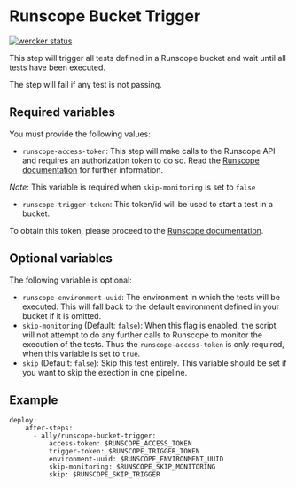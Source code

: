 # Runscope Bucket Trigger

[![wercker status](https://app.wercker.com/status/2a5b74379a6ccd7d619b51bd81b9cd1d/s "wercker status")](https://app.wercker.com/project/bykey/2a5b74379a6ccd7d619b51bd81b9cd1d)

This step will trigger all tests defined in a Runscope bucket and wait
until all tests have been executed.

The step will fail if any test is not passing.

## Required variables

You must provide the following values:

* `runscope-access-token`: This step will make calls to the Runscope API and
requires an authorization token to do so. Read the [Runscope documentation](https://www.runscope.com/docs/api/authentication)
for further information.

 _Note_: This variable is required when `skip-monitoring` is set to `false`

* `runscope-trigger-token`: This token/id will be used to start a test in a
bucket.

 To obtain this token, please proceed to the [Runscope documentation](https://www.runscope.com/docs/api-testing/integrations).

## Optional variables

The following variable is optional:

* `runscope-environment-uuid`: The environment in which the tests will be executed.
This will fall back to the default environment defined in your bucket if it is omitted.
* `skip-monitoring` (Default: `false`): When this flag is enabled, the script will
not attempt to do any further calls to Runscope to monitor the execution of the tests.
Thus the `runscope-access-token` is only required, when this variable is set to
`true`.
* `skip` (Default: `false`): Skip this test entirely. This variable
should be set if you want to skip the exection in one pipeline.

## Example

```
deploy:
    after-steps:
      - ally/runscope-bucket-trigger:
          access-token: $RUNSCOPE_ACCESS_TOKEN
          trigger-token: $RUNSCOPE_TRIGGER_TOKEN
          environment-uuid: $RUNSCOPE_ENVIRONMENT_UUID
          skip-monitoring: $RUNSCOPE_SKIP_MONITORING
          skip: $RUNSCOPE_SKIP_TRIGGER
```